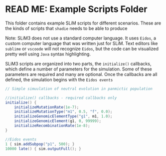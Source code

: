 # READ ME: Example Scripts Folder

This folder contains example SLiM scripts for different scenarios. These are the kinds of scripts that `shadie` needs to be able to produce

Note: SLiM3 does not use a standard computer language. It uses `Eidos`, a custom computer language that was written just for SLiM. Text editors like `sublime` or `vscoode` will not recognize `Eidos`, but the code can be visualized pretty well using `Java` syntax highlighting.

SLiM3 scripts are organized into two parts, the `initialize()` callbacks, which define a number of parameters for the simulation. Some of these parameters are required and many are optional. Once the callbacks are all defined, the simulation begins with the `Eidos events`

```Java
// Simple simuulation of neutral evolution in panmictic population

//initialize() callbacks - required callbacks only
initialize() {
	initializeMutationRate(1e-7);
	initializeMutationType("m1", 0.5, "f", 0.0);
	initializeGenomicElementType("g1", m1, 1.0);
	initializeGenomicElement(g1, 0, 99999);
	initializeRecombinationRate(1e-8);
}

//Eidos events
1 { sim.addSubpop("p1", 500); }
10000 late() { sim.outputFull(); }
```
